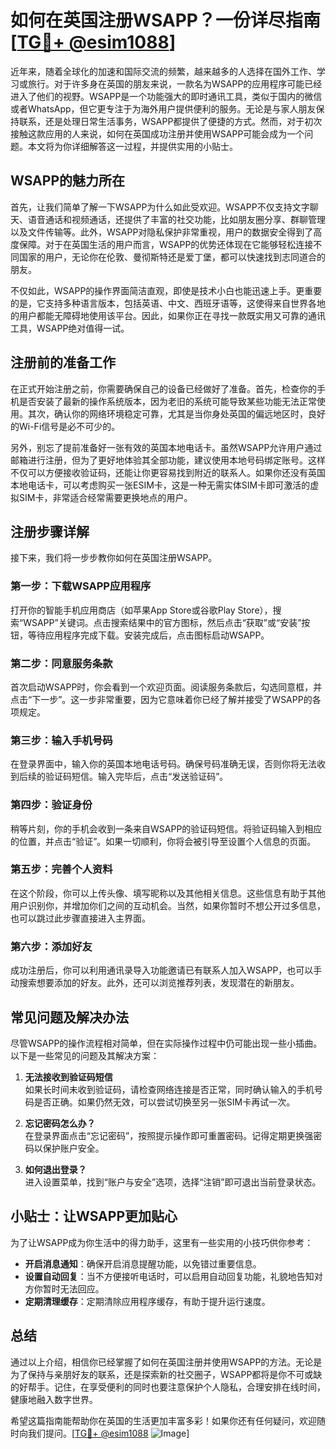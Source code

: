 # 如何在英国注册WSAPP？一份详尽指南[[TG💪+ @esim1088](https://t.me/s/esim1088)]

近年来，随着全球化的加速和国际交流的频繁，越来越多的人选择在国外工作、学习或旅行。对于许多身在英国的朋友来说，一款名为WSAPP的应用程序可能已经进入了他们的视野。WSAPP是一个功能强大的即时通讯工具，类似于国内的微信或者WhatsApp，但它更专注于为海外用户提供便利的服务。无论是与家人朋友保持联系，还是处理日常生活事务，WSAPP都提供了便捷的方式。然而，对于初次接触这款应用的人来说，如何在英国成功注册并使用WSAPP可能会成为一个问题。本文将为你详细解答这一过程，并提供实用的小贴士。

## WSAPP的魅力所在

首先，让我们简单了解一下WSAPP为什么如此受欢迎。WSAPP不仅支持文字聊天、语音通话和视频通话，还提供了丰富的社交功能，比如朋友圈分享、群聊管理以及文件传输等。此外，WSAPP对隐私保护非常重视，用户的数据安全得到了高度保障。对于在英国生活的用户而言，WSAPP的优势还体现在它能够轻松连接不同国家的用户，无论你在伦敦、曼彻斯特还是爱丁堡，都可以快速找到志同道合的朋友。

不仅如此，WSAPP的操作界面简洁直观，即使是技术小白也能迅速上手。更重要的是，它支持多种语言版本，包括英语、中文、西班牙语等，这使得来自世界各地的用户都能无障碍地使用该平台。因此，如果你正在寻找一款既实用又可靠的通讯工具，WSAPP绝对值得一试。

## 注册前的准备工作

在正式开始注册之前，你需要确保自己的设备已经做好了准备。首先，检查你的手机是否安装了最新的操作系统版本，因为老旧的系统可能导致某些功能无法正常使用。其次，确认你的网络环境稳定可靠，尤其是当你身处英国的偏远地区时，良好的Wi-Fi信号是必不可少的。

另外，别忘了提前准备好一张有效的英国本地电话卡。虽然WSAPP允许用户通过邮箱进行注册，但为了更好地体验其全部功能，建议使用本地号码绑定账号。这样不仅可以方便接收验证码，还能让你更容易找到附近的联系人。如果你还没有英国本地电话卡，可以考虑购买一张ESIM卡，这是一种无需实体SIM卡即可激活的虚拟SIM卡，非常适合经常需要更换地点的用户。

## 注册步骤详解

接下来，我们将一步步教你如何在英国注册WSAPP。

### 第一步：下载WSAPP应用程序

打开你的智能手机应用商店（如苹果App Store或谷歌Play Store），搜索“WSAPP”关键词。点击搜索结果中的官方图标，然后点击“获取”或“安装”按钮，等待应用程序完成下载。安装完成后，点击图标启动WSAPP。

### 第二步：同意服务条款

首次启动WSAPP时，你会看到一个欢迎页面。阅读服务条款后，勾选同意框，并点击“下一步”。这一步非常重要，因为它意味着你已经了解并接受了WSAPP的各项规定。

### 第三步：输入手机号码

在登录界面中，输入你的英国本地电话号码。确保号码准确无误，否则你将无法收到后续的验证码短信。输入完毕后，点击“发送验证码”。

### 第四步：验证身份

稍等片刻，你的手机会收到一条来自WSAPP的验证码短信。将验证码输入到相应的位置，并点击“验证”。如果一切顺利，你将会被引导至设置个人信息的页面。

### 第五步：完善个人资料

在这个阶段，你可以上传头像、填写昵称以及其他相关信息。这些信息有助于其他用户识别你，并增加你们之间的互动机会。当然，如果你暂时不想公开过多信息，也可以跳过此步骤直接进入主界面。

### 第六步：添加好友

成功注册后，你可以利用通讯录导入功能邀请已有联系人加入WSAPP，也可以手动搜索想要添加的好友。此外，还可以浏览推荐列表，发现潜在的新朋友。

## 常见问题及解决办法

尽管WSAPP的操作流程相对简单，但在实际操作过程中仍可能出现一些小插曲。以下是一些常见的问题及其解决方案：

1. **无法接收到验证码短信**  
   如果长时间未收到验证码，请检查网络连接是否正常，同时确认输入的手机号码是否正确。如果仍然无效，可以尝试切换至另一张SIM卡再试一次。

2. **忘记密码怎么办？**  
   在登录界面点击“忘记密码”，按照提示操作即可重置密码。记得定期更换强密码以保护账户安全。

3. **如何退出登录？**  
   进入设置菜单，找到“账户与安全”选项，选择“注销”即可退出当前登录状态。

## 小贴士：让WSAPP更加贴心

为了让WSAPP成为你生活中的得力助手，这里有一些实用的小技巧供你参考：

- **开启消息通知**：确保开启消息提醒功能，以免错过重要信息。
- **设置自动回复**：当不方便接听电话时，可以启用自动回复功能，礼貌地告知对方你暂时无法回应。
- **定期清理缓存**：定期清除应用程序缓存，有助于提升运行速度。

## 总结

通过以上介绍，相信你已经掌握了如何在英国注册并使用WSAPP的方法。无论是为了保持与亲朋好友的联系，还是探索新的社交圈子，WSAPP都将是你不可或缺的好帮手。记住，在享受便利的同时也要注意保护个人隐私，合理安排在线时间，健康地融入数字世界。

希望这篇指南能帮助你在英国的生活更加丰富多彩！如果你还有任何疑问，欢迎随时向我们提问。[[TG💪+ @esim1088](https://t.me/s/esim1088) ![Image](https://i.postimg.cc/4NQfJmqS/Snipaste-2025-05-13-00-14-12.png)]